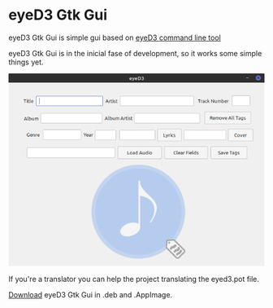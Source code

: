 # eyeD3 Gtk Gui

eyeD3 Gtk Gui is simple gui based on <a href="https://eyed3.readthedocs.io/en/latest/#documentation-index"> eyeD3 command line tool</a>

eyeD3 Gtk Gui is in the inicial fase of development, so it works some simple things yet.

<img src="https://github.com/Alexsussa/eyed3-gtk-gui/blob/master/screenshot-eyed-gtk-gui.png?raw=true">

If you're a translator you can help the project translating the eyed3.pot file.

<a href="https://github.com/Alexsussa/eyed3-gtk-gui/releases">Download</a> eyeD3 Gtk Gui in .deb and .AppImage.
